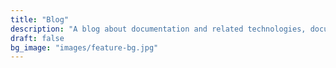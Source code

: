 ```yaml
---
title: "Blog"
description: "A blog about documentation and related technologies, documentation architecture, processes, and methodologies."
draft: false
bg_image: "images/feature-bg.jpg"
---
```

